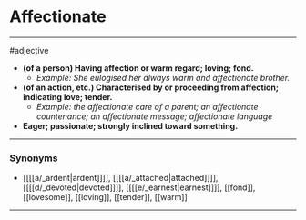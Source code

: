 # Affectionate
---
#adjective
- **(of a person) Having affection or warm regard; loving; fond.**
	- _Example: She eulogised her always warm and affectionate brother._
- **(of an action, etc.) Characterised by or proceeding from affection; indicating love; tender.**
	- _Example: the affectionate care of a parent; an affectionate countenance; an affectionate message; affectionate language_
- **Eager; passionate; strongly inclined toward something.**
---
### Synonyms
- [[[[a/_ardent|ardent]]]], [[[[a/_attached|attached]]]], [[[[d/_devoted|devoted]]]], [[[[e/_earnest|earnest]]]], [[fond]], [[lovesome]], [[loving]], [[tender]], [[warm]]
---

